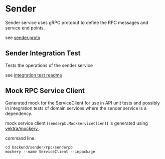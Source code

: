 # Sender

Sender service uses gRPC protobuf to define the RPC messages and service end points.

see [sender.proto](./rpc/senderpb/sender.proto)

## Sender Integration Test
Tests the operations of the sender service

see [integration test readme](./integration_test/README.md)

## Mock RPC Service Client

Generated mock for the ServiceClient for use in API unit tests and possibly in integration tests of domain services where the sender service is a dependency.

mock service client (`senderpb.MockServiceClient`) is generated using [ vektra/mockery ](https://github.com/vektra/mockery/blob/master/pkg/generator.go).

command line:

```
cd backend/sender/rpc/senderpb
mockery --name ServiceClient --inpackage
```